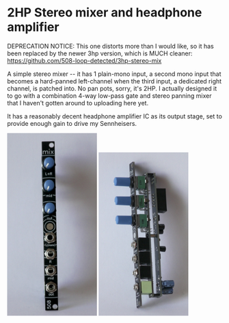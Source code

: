 # 2HP Stereo mixer and headphone amplifier

DEPRECATION NOTICE: This one distorts more than I would like, so it has been replaced by the newer 3hp version, which is MUCH cleaner: https://github.com/508-loop-detected/3hp-stereo-mix

A simple stereo mixer -- it has 1 plain-mono input, a second mono input that becomes a hard-panned left-channel when the third input, a dedicated right channel, is patched into. No pan pots, sorry, it's 2HP. I actually designed it to go with a combination 4-way low-pass gate and stereo panning mixer that I haven't gotten around to uploading here yet.

It has a reasonably decent headphone amplifier IC as its output stage, set to provide enough gain to drive my Sennheisers. 

<img src="mix-front.JPG" width=210>
<img src="mix-side.JPG" width=210>
